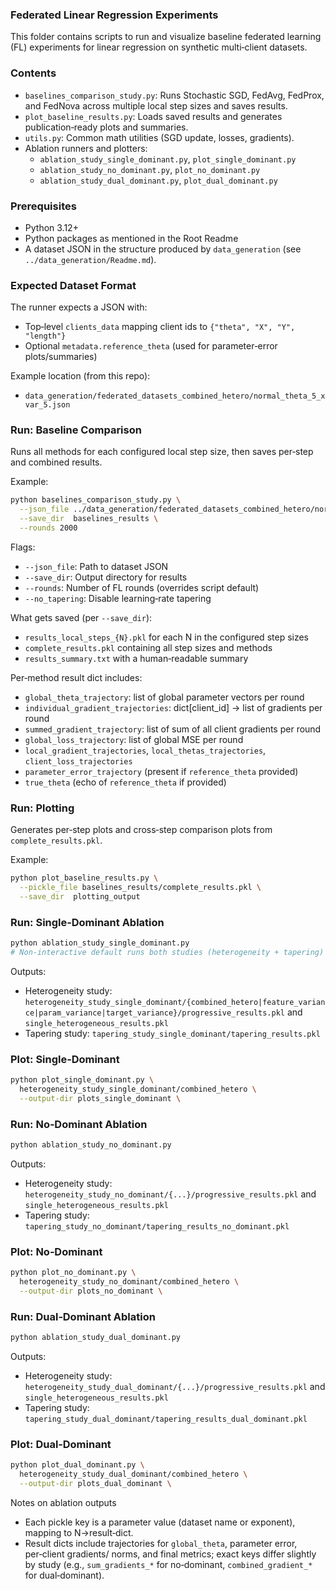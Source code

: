 ### Federated Linear Regression Experiments

This folder contains scripts to run and visualize baseline federated learning (FL) experiments for linear regression on synthetic multi‑client datasets.

### Contents
- `baselines_comparison_study.py`: Runs Stochastic SGD, FedAvg, FedProx, and FedNova across multiple local step sizes and saves results.
- `plot_baseline_results.py`: Loads saved results and generates publication‑ready plots and summaries.
- `utils.py`: Common math utilities (SGD update, losses, gradients).
 - Ablation runners and plotters:
   - `ablation_study_single_dominant.py`, `plot_single_dominant.py`
   - `ablation_study_no_dominant.py`, `plot_no_dominant.py`
   - `ablation_study_dual_dominant.py`, `plot_dual_dominant.py`

### Prerequisites
- Python 3.12+
- Python packages as mentioned in the Root Readme
- A dataset JSON in the structure produced by `data_generation` (see `../data_generation/Readme.md`).

### Expected Dataset Format
The runner expects a JSON with:
- Top‑level `clients_data` mapping client ids to `{"theta", "X", "Y", "length"}`
- Optional `metadata.reference_theta` (used for parameter‑error plots/summaries)

Example location (from this repo):
- `data_generation/federated_datasets_combined_hetero/normal_theta_5_xvar_5.json`

### Run: Baseline Comparison
Runs all methods for each configured local step size, then saves per‑step and combined results.

Example:
```bash
python baselines_comparison_study.py \
  --json_file ../data_generation/federated_datasets_combined_hetero/normal_theta_5_xvar_5.json \
  --save_dir  baselines_results \
  --rounds 2000
```

Flags:
- `--json_file`: Path to dataset JSON
- `--save_dir`: Output directory for results
- `--rounds`: Number of FL rounds (overrides script default)
- `--no_tapering`: Disable learning‑rate tapering

What gets saved (per `--save_dir`):
- `results_local_steps_{N}.pkl` for each N in the configured step sizes
- `complete_results.pkl` containing all step sizes and methods
- `results_summary.txt` with a human‑readable summary

Per‑method result dict includes:
- `global_theta_trajectory`: list of global parameter vectors per round
- `individual_gradient_trajectories`: dict[client_id] -> list of gradients per round
- `summed_gradient_trajectory`: list of sum of all client gradients per round
- `global_loss_trajectory`: list of global MSE per round
- `local_gradient_trajectories`, `local_thetas_trajectories`, `client_loss_trajectories`
- `parameter_error_trajectory` (present if `reference_theta` provided)
- `true_theta` (echo of `reference_theta` if provided)

### Run: Plotting
Generates per‑step plots and cross‑step comparison plots from `complete_results.pkl`.

Example:
```bash
python plot_baseline_results.py \
  --pickle_file baselines_results/complete_results.pkl \
  --save_dir  plotting_output
```

### Run: Single‑Dominant Ablation
```bash
python ablation_study_single_dominant.py
# Non‑interactive default runs both studies (heterogeneity + tapering)
```
Outputs:
- Heterogeneity study: `heterogeneity_study_single_dominant/{combined_hetero|feature_variance|param_variance|target_variance}/progressive_results.pkl` and `single_heterogeneous_results.pkl`
- Tapering study: `tapering_study_single_dominant/tapering_results.pkl`

### Plot: Single‑Dominant
```bash
python plot_single_dominant.py \
  heterogeneity_study_single_dominant/combined_hetero \
  --output-dir plots_single_dominant \
```

### Run: No‑Dominant Ablation
```bash
python ablation_study_no_dominant.py
```
Outputs:
- Heterogeneity study: `heterogeneity_study_no_dominant/{...}/progressive_results.pkl` and `single_heterogeneous_results.pkl`
- Tapering study: `tapering_study_no_dominant/tapering_results_no_dominant.pkl`

### Plot: No‑Dominant
```bash
python plot_no_dominant.py \
  heterogeneity_study_no_dominant/combined_hetero \
  --output-dir plots_no_dominant \
```

### Run: Dual‑Dominant Ablation
```bash
python ablation_study_dual_dominant.py
```
Outputs:
- Heterogeneity study: `heterogeneity_study_dual_dominant/{...}/progressive_results.pkl` and `single_heterogeneous_results.pkl`
- Tapering study: `tapering_study_dual_dominant/tapering_results_dual_dominant.pkl`

### Plot: Dual‑Dominant
```bash
python plot_dual_dominant.py \
  heterogeneity_study_dual_dominant/combined_hetero \
  --output-dir plots_dual_dominant \
```

Notes on ablation outputs
- Each pickle key is a parameter value (dataset name or exponent), mapping to N→result‑dict.
- Result dicts include trajectories for `global_theta`, parameter error, per‑client gradients/ norms, and final metrics; exact keys differ slightly by study (e.g., `sum_gradients_*` for no‑dominant, `combined_gradient_*` for dual‑dominant).
